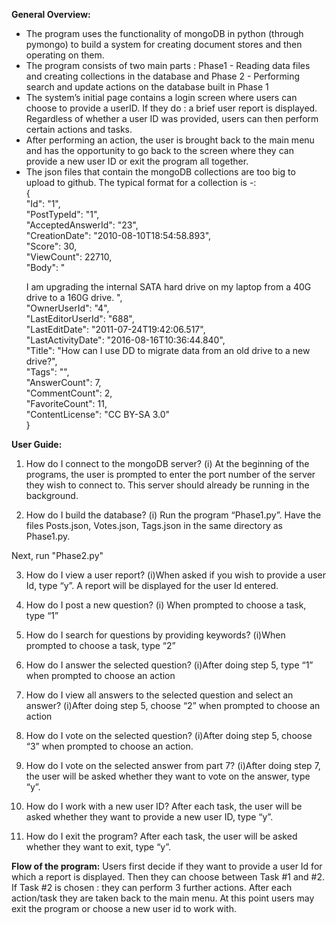 
**General Overview:**
* The program uses the functionality of mongoDB in python (through pymongo) to build a system for creating document stores and then operating on them.
* The program consists of two main parts : Phase1 - Reading data files and creating collections in the database and Phase 2 - Performing search and update actions on the database built in Phase 1
* The system’s initial page contains a login screen where users can choose to provide a userID. If they do : a brief user report is displayed. Regardless of whether a user ID was provided, users can then perform certain actions and tasks.
* After performing an action, the user is brought back to the main menu and has the opportunity to go back to the screen where they can provide a new user ID or exit the program all together.
* The json files that contain the mongoDB collections are too big to upload to github. The typical format for a collection is -:\
      {\
        "Id": "1",\
        "PostTypeId": "1",\
        "AcceptedAnswerId": "23",\
        "CreationDate": "2010-08-10T18:54:58.893",\
        "Score": 30,\
        "ViewCount": 22710,\
        "Body": "<p>I am upgrading the internal SATA hard drive on my laptop from a 40G drive to a 160G            drive. ",\
        "OwnerUserId": "4",\
        "LastEditorUserId": "688",\
        "LastEditDate": "2011-07-24T19:42:06.517",\
        "LastActivityDate": "2016-08-16T10:36:44.840",\
        "Title": "How can I use DD to migrate data from an old drive to a new drive?",\
        "Tags": "<linux><freebsd><partition><storage><cloning>",\
        "AnswerCount": 7,\
        "CommentCount": 2,\
        "FavoriteCount": 11,\
        "ContentLicense": "CC BY-SA 3.0"\
      }

**User Guide:**
1. How do I connect to the mongoDB server?
(i) At the beginning of the programs, the user is prompted to enter the port number of the server they wish to connect to. This server should already be running in the background.

2. How do I build the database?
(i) Run the program “Phase1.py”. Have the files Posts.json, Votes.json, Tags.json in the same directory as Phase1.py.

Next,  run "Phase2.py"

3. How do I view a user report?
(i)When asked if you wish to provide a user Id, type “y”. A report will be displayed for the user Id entered.

4. How do I post a new question?
(i) When prompted to choose a task, type “1”

5. How do I search for questions by providing keywords?
(i)When prompted to choose a task, type “2”

6. How do I answer the selected question?
(i)After doing step 5, type “1” when prompted to choose an action

7. How do I view all answers to the selected question and select an answer?
(i)After doing step 5, choose “2” when prompted to choose an action

8. How do I vote on the selected question?
(i)After doing step 5, choose “3” when prompted to choose an action.

9. How do I vote on the selected answer from part 7?
(i)After doing step 7, the user will be asked whether they want to vote on the answer, type “y”.

10. How do I work with a new user ID?
After each task, the user will be asked whether they want to provide a new user ID, type “y”.

11. How do I exit the program?
After each task, the user will be asked whether they want to exit, type “y”.

**Flow of the program:**
Users first decide if they want to provide a user Id for which a report is displayed.
Then they can choose between Task #1 and #2. If Task #2 is chosen : they can perform 3 further actions.
After each action/task they are taken back to the main menu. At this point users may exit the program or
choose a new user id to work with.
